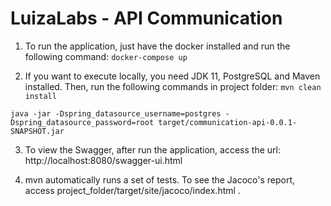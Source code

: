 # LuizaLabs - API Communication

1. To run the application, just have the docker installed and run the following command: 
 `docker-compose up`
 
2. If you want to execute locally, you need JDK 11, PostgreSQL and Maven installed. Then, run the following commands in project folder: 
 `mvn clean install` 

 `java -jar -Dspring_datasource_username=postgres -Dspring_datasource_password=root target/communication-api-0.0.1-SNAPSHOT.jar` 

3. To view the Swagger, after run the application, access the url: http://localhost:8080/swagger-ui.html 
 
4. mvn automatically runs a set of tests. To see the Jacoco's report, access project_folder/target/site/jacoco/index.html .
